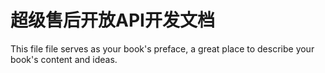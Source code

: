# 超级售后开放API开发文档
This file file serves as your book's preface, a great place to describe your book's content and ideas.
